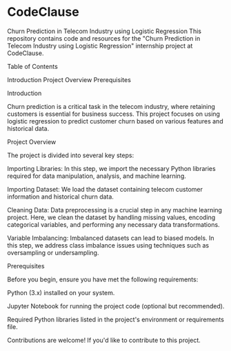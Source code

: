 # CodeClause
Churn Prediction in Telecom Industry using Logistic Regression
This repository contains code and resources for the "Churn Prediction in Telecom Industry using Logistic Regression" internship project at CodeClause.

Table of Contents

Introduction
Project Overview
Prerequisites

Introduction

Churn prediction is a critical task in the telecom industry, where retaining customers is essential for business success. This project focuses on using logistic regression to predict customer churn based on various features and historical data.

Project Overview

The project is divided into several key steps:

Importing Libraries: In this step, we import the necessary Python libraries required for data manipulation, analysis, and machine learning.

Importing Dataset: We load the dataset containing telecom customer information and historical churn data.

Cleaning Data: Data preprocessing is a crucial step in any machine learning project. Here, we clean the dataset by handling missing values, encoding categorical variables, and performing any necessary data transformations.

Variable Imbalancing: Imbalanced datasets can lead to biased models. In this step, we address class imbalance issues using techniques such as oversampling or undersampling.

Prerequisites

Before you begin, ensure you have met the following requirements:

Python (3.x) installed on your system.

Jupyter Notebook for running the project code (optional but recommended).

Required Python libraries listed in the project's environment or requirements file.

Contributions are welcome! If you'd like to contribute to this project.

